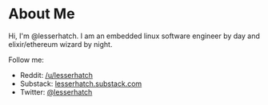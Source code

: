 # About Me

Hi, I'm @lesserhatch. I am an embedded linux software engineer by day and elixir/ethereum wizard by night.

Follow me:
- Reddit: [/u/lesserhatch](//reddit.com/u/lesserhatch)
- Substack: [lesserhatch.substack.com](//lesserhatch.substack.com)
- Twitter: [@lesserhatch](//twitter.com/lesserhatch) 

<!---
lesserhatch/lesserhatch is a ✨ special ✨ repository because its `README.md` (this file) appears on your GitHub profile.
You can click the Preview link to take a look at your changes.
--->
